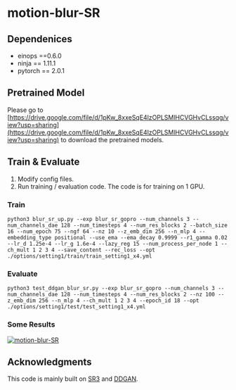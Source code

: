 # motion-blur-SR

## Dependenices
-  einops ==0.6.0
-   ninja == 1.11.1
-   pytorch == 2.0.1

## Pretrained Model
Please go to [https://drive.google.com/file/d/1pKw_8xxeSqE4lzOPLSMlHCVGHvCLssqg/view?usp=sharing](https://drive.google.com/file/d/1pKw_8xxeSqE4lzOPLSMlHCVGHvCLssqg/view?usp=sharing) to download the pretrained models.
## Train & Evaluate
1.  Modify config files.
2.  Run training / evaluation code. The code is for training on 1 GPU.

### Train
	python3 blur_sr_up.py --exp blur_sr_gopro --num_channels 3 --num_channels_dae 128 --num_timesteps 4 --num_res_blocks 2 --batch_size 16 --num_epoch 75 --ngf 64 --nz 10 --z_emb_dim 256 --n_mlp 4 --embedding_type positional --use_ema --ema_decay 0.9999 --r1_gamma 0.02 --lr_d 1.25e-4 --lr_g 1.6e-4 --lazy_reg 15 --num_process_per_node 1 --ch_mult 1 2 3 4 --save_content --rec_loss --opt ./options/setting1/train/train_setting1_x4.yml
### Evaluate
	python3 test_ddgan_blur_sr.py --exp blur_sr_gopro --num_channels 3 --num_channels_dae 128 --num_timesteps 4 --num_res_blocks 2 --nz 100 --z_emb_dim 256 --n_mlp 4 --ch_mult 1 2 3 4 --epoch_id 18 --opt ./options/setting1/test/test_setting1_x4.yml

### Some Results

[![motion-blur-SR](https://github.com/tonia86/motion-blur-SR/blob/main/result.png)](https://github.com/tonia86/motion-blur-SR/blob/main/result.png)

## Acknowledgments

This code is mainly built on [SR3](https://github.com/Janspiry/Image-Super-Resolution-via-Iterative-Refinement) and [DDGAN](https://github.com/NVlabs/denoising-diffusion-gan.git).
